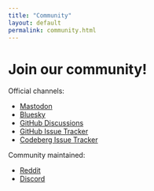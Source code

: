 ```yaml
---
title: "Community"
layout: default
permalink: community.html
---
```


# Join our community!

Official channels:

* [Mastodon](https://floss.social/@friction)
* [Bluesky](https://bsky.app/profile/friction.graphics)
* [GitHub Discussions](https://github.com/orgs/friction2d/discussions)
* [GitHub Issue Tracker](https://github.com/friction2d/friction/issues)
* [Codeberg Issue Tracker](https://codeberg.org/friction/friction/issues)

Community maintained:

* [Reddit](https://www.reddit.com/r/frictiongraphics)
* [Discord](https://discord.gg/FkjnM2r2JD)
